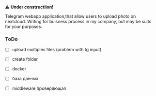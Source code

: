 :warning: **Under constructiion!**

Telegram webapp application,that allow users to upload photo on nextcloud. 
Writing for buisness process in my company, but may be suits for your purposes.

### ToDo

- [ ] upload multiples files (problem with tg input)
- [ ] create folder
- [ ] docker

- [ ] база данных
- [ ] middleware проверяющая